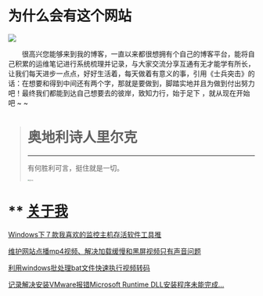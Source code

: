 # 为什么会有这个网站

<img src="https://i.ibb.co/fDT7Gmc/logo.png">

&emsp;&emsp;很高兴您能够来到我的博客，一直以来都很想拥有个自己的博客平台，能将自己积累的运维笔记进行系统梳理并记录，与大家交流分享互通有无才能学有所长，让我们每天进步一点点，好好生活着，每天做着有意义的事，引用《士兵突击》的话：在想要和得到中间还有两个字，那就是要做到，脚踏实地并且为做到付出努力吧！最终我们都能到达自己想要去的彼岸，致知力行，始于足下 ，就从现在开始吧 ~ ~

> # 奥地利诗人里尔克
>
> ----
>
> 有何胜利可言，挺住就是一切。
>
> <img src="https://i.ibb.co/GcZ9WQy/20240922170354.jpg" alt="里尔克" style="zoom: 20%;" /> 

# ** [关于我](https://mp.weixin.qq.com/s?__biz=MzI2MjUzMzU2MQ==&mid=2247483808&idx=1&sn=3a71afb038e39b4367254215a8b17be8&chksm=ea48f976dd3f7060dc2dc2b84904dc92429b6a0fbf21115f0d4d6d91f312e0133cd179fe0e37#rd)

[Windows下７款我喜欢的监控主机存活软件工具推](https://mp.weixin.qq.com/s?__biz=MzI2MjUzMzU2MQ==&mid=2247483710&idx=1&sn=341f5b24421f39b0bd1f9027502de0bb&chksm=ea48f9e8dd3f70fe301ec645f516a8a6996d56bf32c64407fb4ff0671d076fb6c3b9c316bdb7#rd)

[维护网站点播mp4视频、解决加载缓慢和黑屏视频只有声音问题](https://mp.weixin.qq.com/s?__biz=MzI2MjUzMzU2MQ==&mid=2247483716&idx=1&sn=7f8ad39a69f9750c56679b2e6169fd9a&chksm=ea48f992dd3f7084cb05c30187c89cd7f513e65a821173a2d8b3f265048fc859b228344f647d#rd)

[利用windows批处理bat文件快速执行视频转码](https://mp.weixin.qq.com/s?__biz=MzI2MjUzMzU2MQ==&mid=2247483734&idx=1&sn=a15fda0ffdd27da10fcf844efc07c5cb&chksm=ea48f980dd3f70967ef115758ba58a3a22f1ea0383b8812c4a11b90fc3424c0db58af4efbc8f#rd)

[记录解决安装VMware报错Microsoft Runtime DLL安装程序未能完成...](https://mp.weixin.qq.com/s?__biz=MzI2MjUzMzU2MQ==&mid=2247483760&idx=1&sn=191e4f693a5389ac37e061d763c400fd&chksm=ea48f9a6dd3f70b0a7fac27e16ed593a8b56b9189d9ef0c1c3e1908062b74198ed22f41ca21f#rd)







